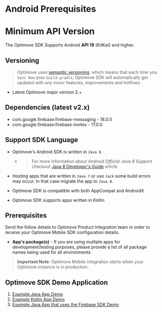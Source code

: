 # Android Prerequisites

# Minimum API Version

The Optimove SDK Supports Android **API 19** (KitKat) and higher.

## Versioning
>Optimove uses [semantic versioning](https://semver.org/), which means that each time you `Sync Now` your `build.gradle`, Optimove SDK will automatically get updated with any minor features, improvements and hotfixes.

- Latest Optimove major version 2.+ 

## Dependencies (latest v2.x)

- com.google.firebase:firebase-messaging - 18.0.0
- com.google.firebase:firebase-invites - 17.0.0

## Support SDK Language

- Optimove's Android SDK is written in `Java 8`
  - >For more information about _Android Official Java 8 Support_ checkout [Java 8 Developer's Guide](https://developer.android.com/studio/write/java8-support) article

- Hosting apps that are written in `Java 7` or use `Jack` some build errors may occur. In that case migrate the app to `Java 8`. 

- Optimove SDK is compatible with both AppCompat and AndroidX

- Optimove SDK supports apps written in Kotlin

## Prerequisites
Send the follow details to Optimove Product Integration team in order to receive your Optimove Mobile SDK configuration details.

- **App's package(s)** - If you are using multiple apps for development/testing purposes, please provide a list of all package names being used for all environments

>**Important Note**: Optimove Mobile integration starts when your Optimove instance is in production.

## Optimove SDK Demo Application

1. [Example Java App Demo](https://github.com/optimove-tech/Mobile-SDK-Integration-Guide/tree/master/Android%20Integration%20Guide/example-apps/app-with-firebase-sdk)
2. [Example Kotlin App Demo](https://github.com/optimove-tech/Mobile-SDK-Integration-Guide/tree/master/Android%20Integration%20Guide/example-apps/kotlin-app)
3. [Example Java App that uses the Firebase SDK Demo](https://github.com/optimove-tech/Mobile-SDK-Integration-Guide/tree/master/Android%20Integration%20Guide/example-apps/simple-app)
